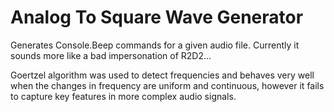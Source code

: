 # Analog To Square Wave Generator

Generates Console.Beep commands for a given audio file. Currently it sounds more like a bad impersonation of R2D2...

Goertzel algorithm was used to detect frequencies and behaves very well when the changes in frequency are uniform and
continuous, however it fails to capture key features in more complex audio signals.